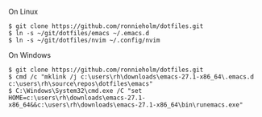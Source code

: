 On Linux

    $ git clone https://github.com/ronnieholm/dotfiles.git
    $ ln -s ~/git/dotfiles/emacs ~/.emacs.d
    $ ln -s ~/git/dotfiles/nvim ~/.config/nvim

On Windows

    $ git clone https://github.com/ronnieholm/dotfiles.git
    $ cmd /c "mklink /j c:\users\rh\downloads\emacs-27.1-x86_64\.emacs.d c:\users\rh\source\repos\dotfiles\emacs"
    $ C:\Windows\System32\cmd.exe /C "set HOME=c:\users\rh\downloads\emacs-27.1-x86_64&&c:\users\rh\downloads\emacs-27.1-x86_64\bin\runemacs.exe"
